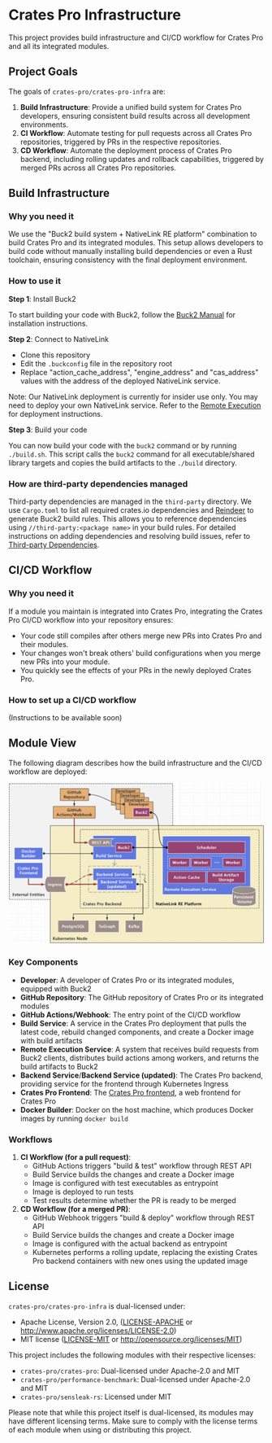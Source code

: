 # Crates Pro Infrastructure

This project provides build infrastructure and CI/CD workflow for Crates Pro and all its integrated modules.

## Project Goals

The goals of `crates-pro/crates-pro-infra` are:

1. **Build Infrastructure**: Provide a unified build system for Crates Pro developers, ensuring consistent build results across all development environments.
2. **CI Workflow**: Automate testing for pull requests across all Crates Pro repositories, triggered by PRs in the respective repositories.
3. **CD Workflow**: Automate the deployment process of Crates Pro backend, including rolling updates and rollback capabilities, triggered by merged PRs across all Crates Pro repositories.

## Build Infrastructure

### Why you need it

We use the "Buck2 build system + NativeLink RE platform" combination to build Crates Pro and its integrated modules. This setup allows developers to build code without manually installing build dependencies or even a Rust toolchain, ensuring consistency with the final deployment environment.

### How to use it

**Step 1**: Install Buck2

To start building your code with Buck2, follow the [Buck2 Manual](https://buck2.build/docs/about/getting_started/#installing-buck2) for installation instructions.

**Step 2**: Connect to NativeLink

- Clone this repository
- Edit the `.buckconfig` file in the repository root
- Replace "action_cache_address", "engine_address" and "cas_address" values with the address of the deployed NativeLink service.

Note: Our NativeLink deployment is currently for insider use only. You may need to deploy your own NativeLink service. Refer to the [Remote Execution](remote_execution/README.md) for deployment instructions.

**Step 3**: Build your code

You can now build your code with the `buck2` command or by running `./build.sh`. This script calls the `buck2` command for all executable/shared library targets and copies the build artifacts to the `./build` directory.

### How are third-party dependencies managed

Third-party dependencies are managed in the `third-party` directory. We use `Cargo.toml` to list all required crates.io dependencies and [Reindeer](https://github.com/facebookincubator/reindeer) to generate Buck2 build rules. This allows you to reference dependencies using `//third-party:<package name>` in your build rules. For detailed instructions on adding dependencies and resolving build issues, refer to [Third-party Dependencies](third-party/README.md).

## CI/CD Workflow

### Why you need it

If a module you maintain is integrated into Crates Pro, integrating the Crates Pro CI/CD workflow into your repository ensures:

- Your code still compiles after others merge new PRs into Crates Pro and their modules.
- Your changes won't break others' build configurations when you merge new PRs into your module.
- You quickly see the effects of your PRs in the newly deployed Crates Pro.

### How to set up a CI/CD workflow

(Instructions to be available soon)

## Module View

The following diagram describes how the build infrastructure and the CI/CD workflow are deployed:

![Module view of crates-pro-infra](assets/module-view.png)

### Key Components

- **Developer**: A developer of Crates Pro or its integrated modules, equipped with Buck2
- **GitHub Repository**: The GitHub repository of Crates Pro or its integrated modules
- **GitHub Actions/Webhook**: The entry point of the CI/CD workflow
- **Build Service**: A service in the Crates Pro deployment that pulls the latest code, rebuild changed components, and create a Docker image with build artifacts
- **Remote Execution Service**: A system that receives build requests from Buck2 clients, distributes build actions among workers, and returns the build artifacts to Buck2
- **Backend Service**/**Backend Service (updated)**: The Crates Pro backend, providing service for the frontend through Kubernetes Ingress
- **Crates Pro Frontend**: The [Crates Pro frontend](https://github.com/crates-pro/cratespro-frontend), a web frontend for Crates Pro
- **Docker Builder**: Docker on the host machine, which produces Docker images by running `docker build`

### Workflows

1. **CI Workflow (for a pull request)**:
   - GitHub Actions triggers "build & test" workflow through REST API
   - Build Service builds the changes and create a Docker image
   - Image is configured with test executables as entrypoint
   - Image is deployed to run tests
   - Test results determine whether the PR is ready to be merged
2. **CD Workflow (for a merged PR)**:
   - GitHub Webhook triggers "build & deploy" workflow through REST API
   - Build Service builds the changes and create a Docker image
   - Image is configured with the actual backend as entrypoint
   - Kubernetes performs a rolling update, replacing the existing Crates Pro backend containers with new ones using the updated image

## License

`crates-pro/crates-pro-infra` is dual-licensed under:

- Apache License, Version 2.0, ([LICENSE-APACHE](LICENSE-APACHE) or http://www.apache.org/licenses/LICENSE-2.0)
- MIT license ([LICENSE-MIT](LICENSE-MIT) or http://opensource.org/licenses/MIT)

This project includes the following modules with their respective licenses:

- `crates-pro/crates-pro`: Dual-licensed under Apache-2.0 and MIT
- `crates-pro/performance-benchmark`: Dual-licensed under Apache-2.0 and MIT
- `crates-pro/sensleak-rs`: Licensed under MIT

Please note that while this project itself is dual-licensed, its modules may have different licensing terms. Make sure to comply with the license terms of each module when using or distributing this project.
